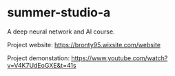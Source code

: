 # summer-studio-a
A deep neural network and AI course.

Project website: https://bronty95.wixsite.com/website

Project demonstation: https://www.youtube.com/watch?v=V4K7UdEoGXE&t=41s

